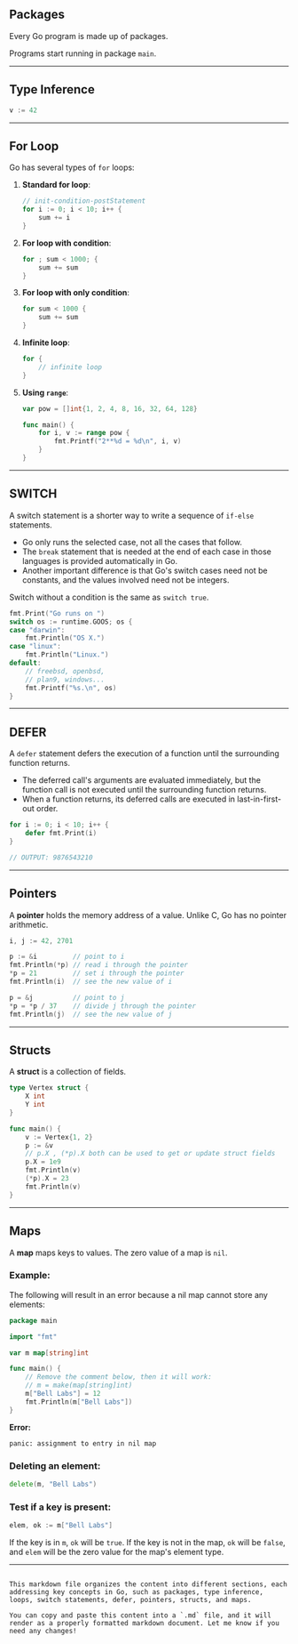 ## Packages
Every Go program is made up of packages.

Programs start running in package `main`.

---

## Type Inference

```go
v := 42
```

---

## For Loop

Go has several types of `for` loops:

1. **Standard for loop**:  
   ```go
   // init-condition-postStatement
   for i := 0; i < 10; i++ {
       sum += i
   }
   ```

2. **For loop with condition**:  
   ```go
   for ; sum < 1000; {
       sum += sum
   }
   ```

3. **For loop with only condition**:  
   ```go
   for sum < 1000 {
       sum += sum
   }
   ```

4. **Infinite loop**:  
   ```go
   for {
       // infinite loop
   }
   ```

5. **Using `range`**:  
   ```go
   var pow = []int{1, 2, 4, 8, 16, 32, 64, 128}
   
   func main() {
       for i, v := range pow {
           fmt.Printf("2**%d = %d\n", i, v)
       }
   }
   ```

---

## SWITCH

A switch statement is a shorter way to write a sequence of `if-else` statements.

- Go only runs the selected case, not all the cases that follow.
- The `break` statement that is needed at the end of each case in those languages is provided automatically in Go.
- Another important difference is that Go's switch cases need not be constants, and the values involved need not be integers.

Switch without a condition is the same as `switch true`.

```go
fmt.Print("Go runs on ")
switch os := runtime.GOOS; os {
case "darwin":
    fmt.Println("OS X.")
case "linux":
    fmt.Println("Linux.")
default:
    // freebsd, openbsd,
    // plan9, windows...
    fmt.Printf("%s.\n", os)
}
```

---

## DEFER

A `defer` statement defers the execution of a function until the surrounding function returns.

- The deferred call's arguments are evaluated immediately, but the function call is not executed until the surrounding function returns.
- When a function returns, its deferred calls are executed in last-in-first-out order.

```go
for i := 0; i < 10; i++ {
    defer fmt.Print(i)
}

// OUTPUT: 9876543210
```

---

## Pointers

A **pointer** holds the memory address of a value. Unlike C, Go has no pointer arithmetic.

```go
i, j := 42, 2701

p := &i         // point to i
fmt.Println(*p) // read i through the pointer
*p = 21         // set i through the pointer
fmt.Println(i)  // see the new value of i

p = &j          // point to j
*p = *p / 37    // divide j through the pointer
fmt.Println(j)  // see the new value of j
```

---

## Structs

A **struct** is a collection of fields.

```go
type Vertex struct {
    X int
    Y int
}

func main() {
    v := Vertex{1, 2}
    p := &v
    // p.X , (*p).X both can be used to get or update struct fields 
    p.X = 1e9
    fmt.Println(v)
    (*p).X = 23
    fmt.Println(v)
}
```

---

## Maps

A **map** maps keys to values. The zero value of a map is `nil`.

### Example:

The following will result in an error because a nil map cannot store any elements:

```go
package main

import "fmt"

var m map[string]int

func main() {
    // Remove the comment below, then it will work:
    // m = make(map[string]int)
    m["Bell Labs"] = 12
    fmt.Println(m["Bell Labs"])
}
```

**Error:**
```text
panic: assignment to entry in nil map
```

### Deleting an element:

```go
delete(m, "Bell Labs")
```

### Test if a key is present:

```go
elem, ok := m["Bell Labs"]
```

If the key is in `m`, `ok` will be `true`. If the key is not in the map, `ok` will be `false`, and `elem` will be the zero value for the map's element type.

---
```

This markdown file organizes the content into different sections, each addressing key concepts in Go, such as packages, type inference, loops, switch statements, defer, pointers, structs, and maps.

You can copy and paste this content into a `.md` file, and it will render as a properly formatted markdown document. Let me know if you need any changes!
